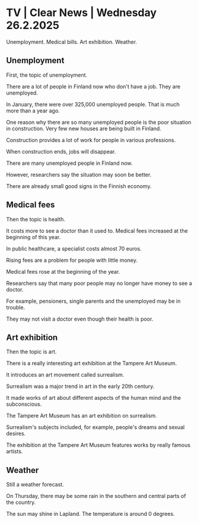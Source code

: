# TV \| Clear News \| Wednesday 26.2.2025

Unemployment. Medical bills. Art exhibition. Weather.

## Unemployment

First, the topic of unemployment.

There are a lot of people in Finland now who don't have a job. They are unemployed.

In January, there were over 325,000 unemployed people. That is much more than a year ago.

One reason why there are so many unemployed people is the poor situation in construction. Very few new houses are being built in Finland.

Construction provides a lot of work for people in various professions.

When construction ends, jobs will disappear.

There are many unemployed people in Finland now.

However, researchers say the situation may soon be better.

There are already small good signs in the Finnish economy.

## Medical fees

Then the topic is health.

It costs more to see a doctor than it used to. Medical fees increased at the beginning of this year.

In public healthcare, a specialist costs almost 70 euros.

Rising fees are a problem for people with little money.

Medical fees rose at the beginning of the year.

Researchers say that many poor people may no longer have money to see a doctor.

For example, pensioners, single parents and the unemployed may be in trouble.

They may not visit a doctor even though their health is poor.

## Art exhibition

Then the topic is art.

There is a really interesting art exhibition at the Tampere Art Museum.

It introduces an art movement called surrealism.

Surrealism was a major trend in art in the early 20th century.

It made works of art about different aspects of the human mind and the subconscious.

The Tampere Art Museum has an art exhibition on surrealism.

Surrealism's subjects included, for example, people's dreams and sexual desires.

The exhibition at the Tampere Art Museum features works by really famous artists.

## Weather

Still a weather forecast.

On Thursday, there may be some rain in the southern and central parts of the country.

The sun may shine in Lapland. The temperature is around 0 degrees.
